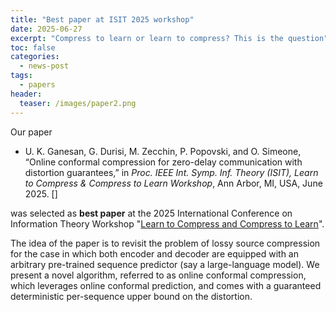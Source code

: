 ```yaml
---
title: "Best paper at ISIT 2025 workshop"
date: 2025-06-27
excerpt: "Compress to learn or learn to compress? This is the question"
toc: false 
categories:
  - news-post 
tags:
  - papers
header:
  teaser: /images/paper2.png
---
```


Our paper

- U. K. Ganesan, G. Durisi, M. Zecchin, P. Popovski, and O. Simeone, “Online conformal
compression for zero-delay communication with distortion guarantees,” in <em>Proc. IEEE
Int. Symp. Inf. Theory (ISIT), Learn to Compress & Compress to Learn Workshop</em>,
Ann Arbor, MI, USA, June 2025. [<a href="http://arxiv.org/abs/2503.08340"><i class="fas fa-book"></i></a>]

was selected as **best paper** at the 2025 International Conference on Information Theory
Workshop "[Learn to Compress and Compress to Learn](https://learn-to-compress-workshop-isit.github.io)".

The idea of the paper is to revisit the problem of lossy source compression for the case
in which both encoder and decoder are equipped with an arbitrary pre-trained sequence predictor (say a
large-language model).
We present a novel algorithm, referred to as online conformal compression, which
leverages online conformal prediction, and comes with a guaranteed deterministic
per-sequence upper bound on the distortion.
